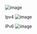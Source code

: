 ![image](https://github.com/user-attachments/assets/0376cf79-3628-4a90-aebf-dc6fcb24b7aa)

Ipv4 ![image](https://github.com/user-attachments/assets/f214e116-ba85-4d8a-bb39-9a58cf0ffa7d)

IPv6 ![image](https://github.com/user-attachments/assets/0368f1ba-1c00-4371-b199-583d3ee62b63)

